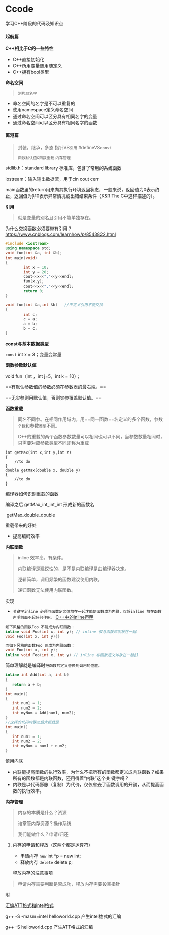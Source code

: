 # Ccode
学习C++阶段的代码及知识点

#### 起航篇

**C++相比于C的一些特性**

- C++直接初始化
- C++所用变量随用随定义
- C++拥有bool类型

**命名空间**

> `划片取名字`

- 命名空间的名字是不可以重复的
- 使用namespace定义命名空间
- 通过命名空间可以区分具有相同名字的变量
- 通过命名空间可以区分具有相同名字的函数



#### 离港篇

> 封装，继承，多态   指针VS`引用`  #defineVS`const`
>
> `函数默认值&函数重载` `内存管理`

stdlib.h：standard library 标准库，包含了常用的系统函数

iostream：输入输出数据流，用于cin cout cerr

main函数里的return用来向其执行环境返回状态，一般来说，返回值为0表示终止，返回值为非0表示异常情况或出错结束条件（K&R The C中这样描述的）。

**引用**

> 就是变量的别名且引用不能单独存在。

为什么交换函数必须要带有引用？https://www.cnblogs.com/learnhow/p/8543822.html

```c++
#include <iostream>
using namespace std;
void fun(int &a, int &b);
int main(void)
{
        int x = 10;
        int y = 20;
        cout<<x<<","<<y<<endl;
        fun(x,y);
        cout<<x<<","<<y<<endl;
        return 0;
}

void fun(int &a,int &b)   //不定义引用不能交换
{
        int c;
        c = a;
        a = b;
        b = c;
}
```

**const与基本数据类型**

`const` int x = 3；变量变常量

**函数参数默认值**

void fun（int ，int j=5，int k = 10）；

==有默认参数值的参数必须在参数表的最右端。==

==无实参则用默认值，否则实参覆盖默认值。==

**函数重载**

> 同名不同参。在相同作用域内，用==同一函数==名定义的多个函数，参数`个数`和参数`类型`不同。
>
> C++的重载的两个函数参数数量可以相同也可以不同，当参数数量相同时，只需要对应参数类型不同即称为重载

```
int getMax(int x,int y,int z)
{
	//to do
}
double getMax(double x, double y)
{
	//to do
}
```

编译器如何识别重载的函数

编译之后 getMax_int_int_int   形成新的函数名

​				 getMax_double_double

重载带来的好处

- 提高编码效率

**内联函数**

> inline 效率高，有条件。
>
> 内联编译是建议性的，是不是内联编译是由编译器决定。
>
> 逻辑简单，调用频繁的函数建议使用内联。
>
> 递归函数无法使用内联函数。

实现

- `关键字inline 必须与函数定义体放在一起才能使函数成为内联，仅将inline 放在函数声明前面不起任何作用。` [C++中的inline声明](https://www.cnblogs.com/icmzn/p/5059857.html)

```c++
如下风格的函数Foo 不能成为内联函数：
inline void Foo(int x, int y); // inline 仅与函数声明放在一起
void Foo(int x, int y){}

而如下风格的函数Foo 则成为内联函数：
void Foo(int x, int y);
inline void Foo(int x, int y) // inline 与函数定义体放在一起{}
```

简单理解就是编译时`把函数的定义替换到调用的位置。`

```c++
inline int Add(int a, int b)
{
   return a + b;
}
int main()
{
   int num1 = 1;
   int num2 = 2;
   int myNum = Add(num1, num2);
}
//这样的代码内联之后大概就是
int main()
{
   int num1 = 1;
   int num2 = 2;
   int myNum = num1 + num2;
}
```

慎用内联

- 内联能提高函数的执行效率，为什么不把所有的函数都定义成内联函数？如果所有的函数都是内联函数，还用得着“内联”这个关 键字吗？
- 内联是以代码膨胀（复制）为代价，仅仅省去了函数调用的开销，从而提高函数的执行效率。

**内存管理**

> 内存的本质是什么？资源
>
> 谁掌管内存资源？操作系统
>
> 我们能做什么？申请/归还

1. 内存的申请和释放（这两个都是运算符）
   - 申请内存   `new`                   int *p = new int;
   - 释放内存   `delete`              delete p;
   
   释放内存的注意事项

> 申请内存需要判断是否成功，释放内存需要设空指针

附

[汇编ATT格式和intel格式](https://www.cnblogs.com/pugang/p/4035314.html)

g++ -S -masm=intel  helloworld.cpp 产生intel格式的汇编

g++ -S  helloworld.cpp 产生ATT格式的汇编


